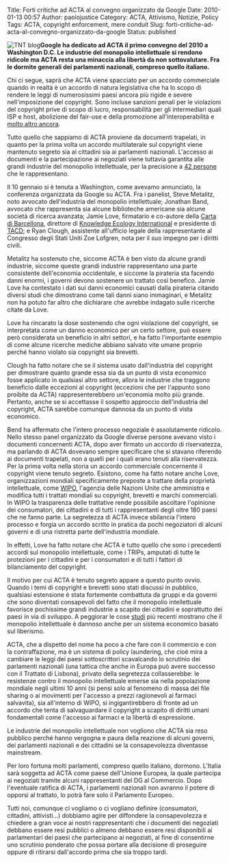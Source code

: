 Title: Forti critiche ad ACTA al convegno organizzato da Google
Date: 2010-01-13 00:57
Author: paolojustice
Category: ACTA, Attivismo, Notizie, Policy
Tags: ACTA, copyright enforcement, mere conduit
Slug: forti-critiche-ad-acta-al-convegno-organizzato-da-google
Status: published

![TNT blog](http://blog.tntvillage.scambioetico.org/wp-content/uploads/2009/12/worldradar.jpg)**Google ha dedicato ad ACTA il primo convegno del 2010 a Washington D.C. Le industrie del monopolio intellettuale si rendono ridicole ma ACTA resta una minaccia alla libertà da non sottovalutare. Fra le dormite generali dei parlamenti nazionali, compreso quello italiano.**

  

**<!--more-->**

Chi ci segue, saprà che ACTA viene spacciato per un accordo commerciale quando in realtà è un accordo di natura legislativa che ha lo scopo di rendere le leggi di numerosissimi paesi ancora più rigide e severe nell'imposizione del copyright. Sono incluse sanzioni penali per le violazioni del copyright prive di scopo di lucro, responsabilità per gli intermediari quali ISP e host, abolizione del fair-use e della promozione all'interoperabilità e [molto altro ancora](http://blog.tntvillage.scambioetico.org/?p=4550).

Tutto quello che sappiamo di ACTA proviene da documenti trapelati, in quanto per la prima volta un accordo multilaterale sul copyright viene mantenuto segreto sia ai cittadini sia ai parlamenti nazionali. L'accesso ai documenti e la partecipazione ai negoziati viene tuttavia garantita alle grandi industrie del monopolio intellettuale, per la precisione a [42 persone](http://www.keionline.org/node/660) che le rappresentano.

Il 10 gennaio si è tenuta a Washington, come avevamo annunciato, la conferenza organizzata da Google su ACTA. Fra i panelist, Steve Metalitz, noto avvocato dell'industria del monopolio intellettuale; Jonathan Band, avvocato che rappresenta sia alcune biblioteche americane sia alcune società di ricerca avanzata; Jamie Love, firmatario e co-autore della [Carta di Barcellona](http://fcforum.net/), direttore di [Knowledge Ecology International](http://www.keionline.org) e presidente di [TACD](http://en.wikipedia.org/wiki/Trans_Atlantic_Consumer_Dialogue); e Ryan Clough, assistente all'ufficio legale della rappresentante al Congresso degli Stati Uniti Zoe Lofgren, nota per il suo impegno per i diritti civili.

Metalitz ha sostenuto che, siccome ACTA è ben visto da alcune grandi industrie, siccome queste grandi industrie rappresentano una parte consistente dell'economia occidentale, e siccome la pirateria sta facendo danni enormi, i governi devono sostenere un trattato così benefico. Jamie Love ha contestato i dati sui danni economici causati dalla pirateria citando diversi studi che dimostrano come tali danni siano immaginari, e Metalitz non ha potuto far altro che dichiarare che avrebbe indagato sulle ricerche citate da Love.

Love ha rincarato la dose sostenendo che ogni violazione del copyright, se interpretata come un danno economico per un certo settore, può essere però considerata un beneficio in altri settori, e ha fatto l'importante esempio di come alcune ricerche mediche abbiano salvato vite umane proprio perché hanno violato sia copyright sia brevetti.

Clough ha fatto notare che se il sistema usato dall'industria del copyright per dimostrare quanto grande essa sia da un punto di vista economico fosse applicato in qualsiasi altro settore, allora le industrie che traggono beneficio dalle eccezioni al copyright (eccezioni che per l'appunto sono proibite da ACTA) rappresenterebbero un'economia molto più grande. Pertanto, anche se si accettasse il sospetto approccio dell'industria del copyright, ACTA sarebbe comunque dannosa da un punto di vista economico.

Bend ha affermato che l'intero processo negoziale è assolutamente ridicolo. Nello stesso panel organizzato da Google diverse persone avevano visto i documenti concernenti ACTA, dopo aver firmato un accordo di riservatezza, ma parlando di ACTA dovevano sempre specificare che si stavano riferendo ai documenti trapelati, non a quelli per i quali erano tenuti alla riservatezza. Per la prima volta nella storia un accordo commerciale concernente il copyright viene tenuto segreto. Esistono, come ha fatto notare anche Love, organizzazioni mondiali specificamente preposte a trattare della proprietà intellettuale, come [WIPO](http://it.wikipedia.org/wiki/WIPO), l'agenzia delle Nazioni Unite che amministra e modifica tutti i trattati mondiali su copyright, brevetti e marchi commerciali. In WIPO la trasparenza delle trattative rende possibile ascoltare l'opinione dei consumatori, dei cittadini e di tutti i rappresentanti degli oltre 180 paesi che ne fanno parte. La segretezza di ACTA invece sbilancia l'intero processo e forgia un accordo scritto in pratica da pochi negoziatori di alcuni governi e di una ristretta parte dell'industria mondiale.

In effetti, Love ha fatto notare che ACTA è tutto quello che sono i precedenti accordi sul monopolio intellettuale, come i TRIPs, amputati di tutte le protezioni per i cittadini e per i consumatori e di tutti i fattori di bilanciamento del copyright.

Il motivo per cui ACTA è tenuto segreto appare a questo punto ovvio. Quando i temi di copyright e brevetti sono stati discussi in pubblico, qualsiasi estensione è stata fortemente combattuta da gruppi e da governi che sono diventati consapevoli del fatto che il monopolio intellettuale favorisce pochissime grandi industrie a scapito dei cittadini e soprattutto dei paesi in via di sviluppo. A peggiorar le cose [studi](http://blog.tntvillage.scambioetico.org/?p=4781) più recenti mostrano che il monopolio intellettuale è dannoso anche per un sistema economico basato sul liberismo.

ACTA, che a dispetto del nome ha poco a che fare con il commercio e con la contraffazione, ma è un sistema di policy laundering, che cioè mira a cambiare le leggi dei paesi sottoscrittori scavalcando lo scrutinio dei parlamenti nazionali (una tattica che anche in Europa può avere successo con il Trattato di Lisbona), privato della segretezza collasserebbe: le resistenze contro il monopolio intellettuale emerse sia nella popolazione mondiale negli ultimi 10 anni (si pensi solo al fenomeno di massa del file sharing o ai movimenti per l'accesso a prezzi ragionevoli ai farmaci salvavita), sia all'interno di WIPO, si ingigantirebbero di fronte ad un accordo che tenta di salvaguardare il copyright a scapito di diritti umani fondamentali come l'accesso ai farmaci e la libertà di espressione.

Le industrie del monopolio intellettuale non vogliono che ACTA sia reso pubblico perché hanno vergogna e paura della reazione di alcuni governi, dei parlamenti nazionali e dei cittadini se la consapevolezza diventasse mainstream.

Per loro fortuna molti parlamenti, compreso quello italiano, dormono. L'Italia sarà soggetta ad ACTA come paese dell'Unione Europea, la quale partecipa ai negoziati tramite alcuni rappresentanti del DG al Commercio. Dopo l'eventuale ratifica di ACTA, i parlamenti nazionali non avranno il potere di opporsi al trattato, lo potrà fare solo il Parlamento Europeo.

Tutti noi, comunque ci vogliamo o ci vogliano definire (consumatori, cittadini, attivisti...) dobbiamo agire per diffondere la consapevolezza e chiedere a gran voce ai nostri rappresentanti che i documenti dei negoziati debbano essere resi pubblici o almeno debbano essere resi disponibili ai parlamentari dei paesi che partecipano ai negoziati, al fine di consentirne uno scrutinio ponderato che possa portare alla decisione di proseguire oppure di ritirarsi dall'accordo prima che sia troppo tardi.
